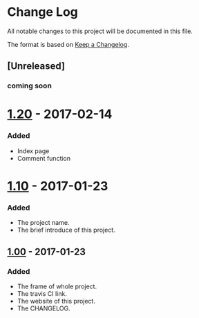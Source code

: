 # Change Log
All notable changes to this project will be documented in this file.

The format is based on [Keep a Changelog](http://keepachangelog.com/).

## [Unreleased]
### coming soon


# [1.20] - 2017-02-14
### Added
 - Index page
 - Comment function

 
# [1.10] - 2017-01-23
### Added
 - The project name.
 - The brief introduce of this project.


## [1.00] - 2017-01-23
### Added
 - The frame of whole project. 
 - The travis CI link.
 - The website of this project.
 - The CHANGELOG.


[1.20]: https://github.com/infsci2560sp17/full-stack-web-LeMU-Haruka/compare/1.10...1.20
[1.10]: https://github.com/infsci2560sp17/full-stack-web-LeMU-Haruka/compare/1.00...1.10
[1.00]: https://github.com/infsci2560sp17/full-stack-web-LeMU-Haruka/compare/...1.00